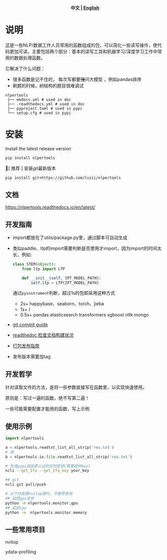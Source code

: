 <div align="center">
  <h4 align="center">
      <p>
          <b>中文</b> |
          <a href="https://github.com/lvzii/nlpertools/blob/main/README_EN.md">English</a>
      </p>
  </h4>
</div>



# 说明

这是一些NLP/数据工作人员常用的函数组成的包，可以简化一些读写操作，使代码更加可读。主要包括两个部分：基本的读写工具和机器学习/深度学习工作中常用的数据处理函数。

它解决了什么问题：

- 很多函数是记不住的， 每次写都要~~搜~~问大模型 ，例如pandas排序
- 刷题的时候，树结构的题目很难调试


```
nlpertools
 ├── mkdocs.yml # used in doc
 ├── .readthedocs.yml # used in doc
 ├── pyproject.toml # used in pypi
 └── setup.cfg # used in pypi

```

# 安装

Install the latest release version

```bash
pip install nlpertools
```

📢[ 推荐 ] 安装git最新版本
```
pip install git+https://github.com/lvzii/nlpertools
```

## 文档

https://nlpertools.readthedocs.io/en/latest/

## 开发指南

- import都放在了utils/package.py里，通过脚本可自动生成

- 类似paddle、ltp的import需要判断是否使用才import，因为import的时间太长，例如:
  ```python
  class STEM(object):
      from ltp import LTP
  
      def __init__(self, IPT_MODEL_PATH):
          self.ltp = LTP(IPT_MODEL_PATH)
  ```
  通过`pyinstrument`判断，超过1s的包即采用这种方式
  - 2s+ happybase、seaborn、torch、jieba
  - 1s+ /
  - 0.5s+ pandas elasticsearch transformers xgboost nltk mongo


- [git commit guide](https://blog.csdn.net/fd2025/article/details/124543690)

- [readthedoc 检查文档构建状况](https://readthedocs.org/projects/nlpertools/builds)

- [打包发布指南](https://juejin.cn/post/7369413136224878644)

- 发布版本需要加tag

## 开发哲学

针对读取文件的方法，是将一些参数直接写在函数里，以实现快速使用。

原则是：写过一遍的函数，绝不写第二遍！

一些可能需要配置才能用的函数，写上示例

## 使用示例

```python
import nlpertools

a = nlpertools.readtxt_list_all_strip('res.txt')
# 或
b = nlpertools.io.file.readtxt_list_all_strip('res.txt')
```

```bash
# 生成pypi双因素认证的实时密钥(需要提供key)
ncli --get_2fa --get_2fa_key your_key

## git
ncli git pull/push

# 以下功能被nvitop替代，不推荐使用
## 监控gpu显存
python -m nlpertools.monitor.gpu
## 监控cpu
python -m  nlpertools.monitor.memory
```

## 一些常用项目

nvitop

ydata-profiling

